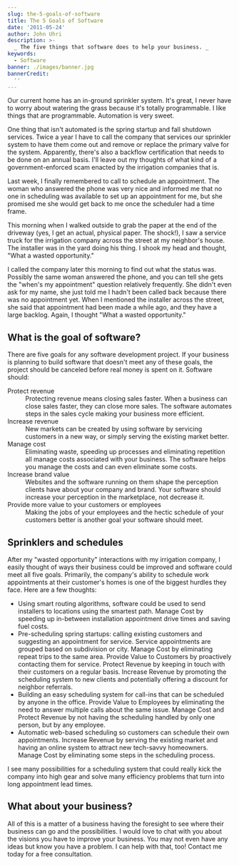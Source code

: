 ```yaml
---
slug: the-5-goals-of-software
title: The 5 Goals of Software
date: '2011-05-24'
author: John Uhri
description: >-
  _ The five things that software does to help your business. _
keywords:
  - Software 
banner: ./images/banner.jpg
bannerCredit:
  ''
---
```



Our current home has an in-ground sprinkler system. It's great, I never have to worry about watering the grass because it's totally programmable. I like things that are programmable. Automation is very sweet.

One thing that isn't automated is the spring startup and fall shutdown services. Twice a year I have to call the company that services our sprinkler system to have them come out and remove or replace the primary valve for the system. Apparently, there's also a backflow certification that needs to be done on an annual basis. I'll leave out my thoughts of what kind of a government-enforced scam enacted by the irrigation companies that is.

Last week, I finally remembered to call to schedule an appointment. The woman who answered the phone was very nice and informed me that no one in scheduling was available to set up an appointment for me, but she promised me she would get back to me once the scheduler had a time frame.

This morning when I walked outside to grab the paper at the end of the driveway (yes, I get an actual, physical paper. The shock!), I saw a service truck for the irrigation company across the street at my neighbor's house. The installer was in the yard doing his thing. I shook my head and thought, "What a wasted opportunity."

I called the company later this morning to find out what the status was. Possibly the same woman answered the phone, and you can tell she gets the "when's my appointment" question relatively frequently. She didn't even ask for my name, she just told me I hadn't been called back because there was no appointment yet. When I mentioned the installer across the street, she said that appointment had been made a while ago, and they have a large backlog. Again, I thought "What a wasted opportunity."

## What is the goal of software?

There are five goals for any software development project. If your business is planning to build software that doesn't meet any of these goals, the project should be canceled before real money is spent on it. Software should:

<dl>
<dt>Protect revenue</dt>
<dd>Protecting revenue means closing sales faster. When a business can close sales faster, they can close more sales. The software automates steps in the sales cycle making your business more efficient.</dd>
<dt>Increase revenue</dt>
<dd>New markets can be created by using software by servicing customers in a new way, or simply serving the existing market better.</dd>
<dt>Manage cost</dt>
<dd>Eliminating waste, speeding up processes and eliminating repetition all manage costs associated with your business. The software helps you manage the costs and can even eliminate some costs.</dd>
<dt>Increase brand value</dt>
<dd>Websites and the software running on them shape the perception clients have about your company and brand. Your software should increase your perception in the marketplace, not decrease it.</dd>
<dt>Provide more value to your customers or employees</dt>
<dd>Making the jobs of your employees and the hectic schedule of your customers better is another goal your software should meet.</dt>
</dl>

## Sprinklers and schedules
After my "wasted opportunity" interactions with my irrigation company, I easily thought of ways their business could be improved and software could meet all five goals. Primarily, the company's ability to schedule work appointments at their customer's homes is one of the biggest hurdles they face. Here are a few thoughts:

* Using smart routing algorithms, software could be used to send installers to locations using the smartest path. Manage Cost by speeding up in-between installation appointment drive times and saving fuel costs.
* Pre-scheduling spring startups: calling existing customers and suggesting an appointment for service. Service appointments are grouped based on subdivision or city. Manage Cost by eliminating repeat trips to the same area. Provide Value to Customers by proactively contacting them for service. Protect Revenue by keeping in touch with their customers on a regular basis. Increase Revenue by promoting the scheduling system to new clients and potentially offering a discount for neighbor referrals.
* Building an easy scheduling system for call-ins that can be scheduled by anyone in the office. Provide Value to Employees by eliminating the need to answer multiple calls about the same issue. Manage Cost and Protect Revenue by not having the scheduling handled by only one person, but by any employee.
* Automatic web-based scheduling so customers can schedule their own appointments. Increase Revenue by serving the existing market and having an online system to attract new tech-savvy homeowners. Manage Cost by eliminating some steps in the scheduling process.

I see many possibilities for a scheduling system that could really kick the company into high gear and solve many efficiency problems that turn into long appointment lead times.

## What about your business?

All of this is a matter of a business having the foresight to see where their business can go and the possibilities. I would love to chat with you about the visions you have to improve your business. You may not even have any ideas but know you have a problem. I can help with that, too! Contact me today for a free consultation.